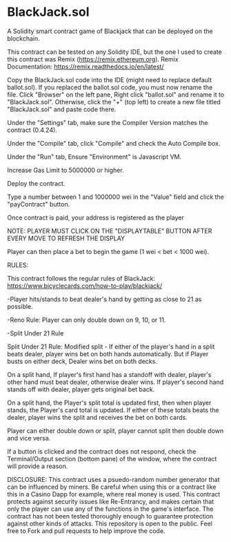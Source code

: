 # BlackJack.sol
A Solidity smart contract game of Blackjack that can be deployed on the blockchain.


This contract can be tested on any Solidity IDE, but the one I used to create this contract was Remix (https://remix.ethereum.org). Remix Documentation: https://remix.readthedocs.io/en/latest/

Copy the BlackJack.sol code into the IDE (might need to replace default ballot.sol).
  If you replaced the ballot.sol code, you must now rename the file.
  Click "Browser" on the left pane, Right click "ballot.sol" and rename it to "BlackJack.sol".
  Otherwise, click the "+" (top left) to create a new file titled "BlackJack.sol" and paste code there.
 
Under the "Settings" tab, make sure the Compiler Version matches the contract (0.4.24).

Under the "Compile" tab, click "Compile" and check the Auto Compile box.

Under the "Run" tab, Ensure "Environment" is Javascript VM.

Increase Gas Limit to 5000000 or higher.

Deploy the contract.

Type a number between 1 and 1000000 wei in the "Value" field and click the "payContract" button.

Once contract is paid, your address is registered as the player

NOTE: PLAYER MUST CLICK ON THE "DISPLAYTABLE" BUTTON AFTER EVERY MOVE TO REFRESH THE DISPLAY

Player can then place a bet to begin the game (1 wei < bet < 1000 wei).


RULES:

This contract follows the regular rules of BlackJack: https://www.bicyclecards.com/how-to-play/blackjack/

  -Player hits/stands to beat dealer's hand by getting as close to 21 as possible.
  
  -Reno Rule: Player can only double down on 9, 10, or 11.
  
  -Split Under 21 Rule

Split Under 21 Rule:
Modified split - If either of the player's hand in a split beats dealer, 
player wins bet on both hands automatically.
But if Player busts on either deck, Dealer wins bet on both decks.

On a split hand, If player's first hand has a standoff with dealer, 
player's other hand must beat dealer, otherwise dealer wins.
If player's second hand stands off with dealer, player gets original bet back.

On a split hand, the Player's split total is updated first, then when player stands, 
the Player's card total is updated. If either of these totals beats the dealer, 
player wins the split and receives the bet on both cards.


Player can either double down or split, player cannot split
then double down and vice versa.

If a button is clicked and the contract does not respond, check the Terminal/Output section (bottom pane) of the window, where the contract will provide a reason.

DISCLOSURE: This contract uses a psuedo-random number generator that can be influenced by miners. Be careful when using this or a contract like this in a Casino Dapp for example, where real money is used. This contract protects against security issues like Re-Entrancy, and makes certain that only the player can use any of the functions in the game's interface. The contract has not been tested thoroughly enough to guarantee protection against other kinds of attacks. This repository is open to the public. Feel free to Fork and pull requests to help improve the code.
